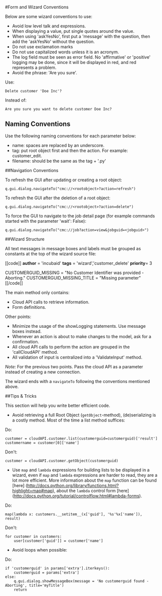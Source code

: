 #Form and Wizard Conventions

Below are some wizard conventions to use:

* Avoid low level talk and expressions.
* When displaying a value, put single quotes around the value.
* When using 'askYesNo', first put a 'message' with the question, then add the 'askYesNo' without the question.
* Do not use exclamation marks
* Do not use capitalized words unless it is an acronym.
* The log field must be seen as error field. No 'affirmative' or 'positive' logging may be done, since it will be displayed in red, and red represents a problem.
* Avoid the phrase: 'Are you sure'.

Use:

    Delete customer 'Doe Inc'?

Instead of:

    Are you sure you want to delete customer Doe Inc?


## Naming Conventions

Use the following naming conventions for each parameter below:

* name: spaces are replaced by an underscore.
* tag: put root object first and then the action. For example: customer_edit.
* filename: should be the same as the tag + '.py'


##Navigation Conventions

To refresh the GUI after updating or creating a root object:


    q.gui.dialog.navigateTo("cmc://<rootobject>?action=refresh")


To refresh the GUI after the deletion of a root object:


    q.gui.dialog.navigateTo("cmc://<rootobject>?action=delete")


To force the GUI to navigate to the job detail page (for example commands started with the parameter 'wait': False):


    q.gui.dialog.navigateTo("cmc://job?action=view&jobguid=<jobguid>")


##Wizard Structure

All text messages in message boxes and labels must be grouped as constants at the top of the wizard source file:

[[code]]
__author__ = 'incubaid'
__tags__ = 'wizard','customer_delete'
__priority__= 3

CUSTOMERGUID_MISSING = "No Customer Identifier was provided - Aborting."
CUSTOMERGUID_MISSING_TITLE = "Missing parameter"
[[/code]]

The main method only contains:
* Cloud API calls to retrieve information.
* Form definitions.

Other points:

* Minimize the usage of the showLogging statements. Use message boxes instead.
* Whenever an action is about to make changes to the model, ask for a confirmation.
* All cloud API calls to perform the action are grouped in the 'callCloudAPI' method.
* All validation of input is centralized into a 'ValidateInput' method.

*Note:* For the previous two points. Pass the cloud API as a parameter instead of creating a new connection.

The wizard ends with a `navigateTo` following the conventions mentioned above.


##Tips & Tricks

This section will help you write better efficient code.

* Avoid retrieving a full Root Object (`getObject`-method), (de)serializing is a costly method. Most of the time a list method suffices:

Do:

    customer = cloudAPI.customer.list(customerguid=customerguid)['result']
    customername = customer[0]['name']

Don't:

    customer = cloudAPI.customer.getObject(customerguid)

* Use `map` and `lambda` expressions for building lists to be displayed in a wizard, even if `map` and `lambda` expressions are harder to read, they are a lot more efficient. More information about the `map` function can be found [here] (http://docs.python.org/library/functions.html?highlight=map#map), about the `lambda` control form [here] (http://docs.python.org/tutorial/controlflow.html#lambda-forms).

Do:

    map(lambda x: customers.__setitem__(x['guid'], '%s'%x['name']), result)

Don't:

    for customer in customers:
        user[customer['guid']] = customer['name']

* Avoid loops when possible:

Do:

    if 'customerguid' in params['extra'].iterkeys():
        customerguid = params['extra']
    else:
        q.gui.dialog.showMessageBox(message = 'No customerguid found - Aborting', title='myTitle')
        return
